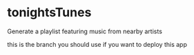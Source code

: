 # tonightsTunes
Generate a playlist featuring music from nearby artists

this is the branch you should use if you want to deploy this app
